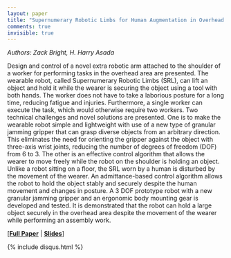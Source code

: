 ```yaml
---
layout: paper
title: "Supernumerary Robotic Limbs for Human Augmentation in Overhead Assembly Tasks"
comments: true
invisible: true
---
```


<p class="text-left"><i>Authors: Zack Bright, H. Harry Asada</i></p>

Design and control of a novel extra robotic arm attached to the shoulder of a worker for performing tasks in the overhead area are presented. The wearable robot, called Supernumerary Robotic Limbs (SRL), can lift an object and hold it while the wearer is securing the object using a tool with both hands. The worker does not have to take a laborious posture for a long time, reducing fatigue and injuries. Furthermore, a single worker can execute the task, which would otherwise require two workers. Two technical challenges and novel solutions are presented. One is to make the wearable robot simple and lightweight with use of a new type of granular jamming gripper that can grasp diverse objects from an arbitrary direction. This eliminates the need for orienting the gripper against the object with three-axis wrist joints, reducing the number of degrees of freedom (DOF) from 6 to 3. The other is an effective control algorithm that allows the wearer to move freely while the robot on the shoulder is holding an object. Unlike a robot sitting on a floor, the SRL worn by a human is disturbed by the movement of the wearer. An admittance-based control algorithm allows the robot to hold the object stably and securely despite the human movement and changes in posture. A 3 DOF prototype robot with a new granular jamming gripper and an ergonomic body mounting gear is developed and tested. It is demonstrated that the robot can hold a large object securely in the overhead area despite the movement of the wearer while performing an assembly work. 

[<b><a href="/static/papers/66.pdf">Full Paper</a></b> | <b><a href="/static/slides/66.mp4">Slides</a></b>]

{% include disqus.html %}